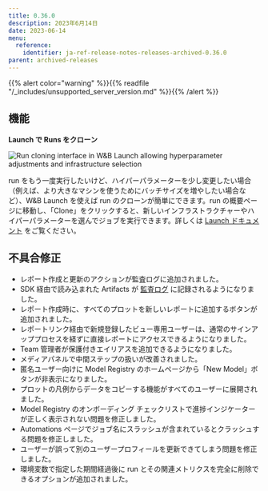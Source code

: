 ```yaml
---
title: 0.36.0
description: 2023年6月14日
date: 2023-06-14
menu:
  reference:
    identifier: ja-ref-release-notes-releases-archived-0.36.0
parent: archived-releases
---
```


{{% alert color="warning" %}}{{% readfile "/_includes/unsupported_server_version.md" %}}{{% /alert %}}

## 機能

**Launch で Runs をクローン**

![Run cloning interface in W&B Launch allowing hyperparameter adjustments and infrastructure selection](https://github.com/wandb/server/assets/47005026/4aebe22a-70c9-4186-be74-feaf73c1b2d2)

run をもう一度実行したいけど、ハイパーパラメーターを少し変更したい場合（例えば、より大きなマシンを使うためにバッチサイズを増やしたい場合など）、W&B Launch を使えば run のクローンが簡単にできます。run の概要ページに移動し、「Clone」をクリックすると、新しいインフラストラクチャーやハイパーパラメーターを選んでジョブを実行できます。詳しくは [Launch ドキュメント](https://docs.wandb.ai/guides/launch) をご覧ください。

## 不具合修正

- レポート作成と更新のアクションが監査ログに追加されました。
- SDK 経由で読み込まれた Artifacts が [監査ログ](https://docs.wandb.ai/guides/hosting/audit-logging/) に記録されるようになりました。
- レポート作成時に、すべてのプロットを新しいレポートに追加するボタンが追加されました。
- レポートリンク経由で新規登録したビュー専用ユーザーは、通常のサインアッププロセスを経ずに直接レポートにアクセスできるようになりました。
- Team 管理者が保護付きエイリアスを追加できるようになりました。
- メディアパネルで中間ステップの扱いが改善されました。
- 匿名ユーザー向けに Model Registry のホームページから「New Model」ボタンが非表示になりました。
- プロットの凡例からデータをコピーする機能がすべてのユーザーに展開されました。
- Model Registry のオンボーディング チェックリストで進捗インジケーターが正しく表示されない問題を修正しました。
- Automations ページでジョブ名にスラッシュが含まれているとクラッシュする問題を修正しました。
- ユーザーが誤って別のユーザープロフィールを更新できてしまう問題を修正しました。
- 環境変数で指定した期間経過後に run とその関連メトリクスを完全に削除できるオプションが追加されました。